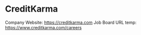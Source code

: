 # CreditKarma

Company Website: https://creditkarma.com
Job Board URL temp: https://www.creditkarma.com/careers